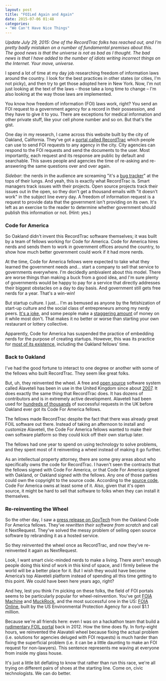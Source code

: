 ```yaml
---
layout: post
title: "FOILed Again and Again"
date: 2015-07-06 01:48
categories: 
- "We Can't Have Nice Things"
---
```


*Update July 29, 2015: One of the RecordTrac folks has reached out, and I'm pretty badly mistaken on a number of fundamental premises about this. The good news is that the universe is not as bad as I thought. The bad news is that I have added to the number of idiots writing incorrect things on the Internet. Your move, universe.*

I spend a lot of time at my day job researching freedom of information laws around the country. I look for the best practices in other states (or cities, I'm not picky), and then try to get those adopted here in New York. Now, I'm not just looking at the text of the laws – those take a long time to change – I'm also looking at the way those laws are implemented.

You know how freedom of information (FOI) laws work, right? You send an FOI request to a government agency for a record in their possession, and they have to give it to you. There are exceptions for medical information and other private stuff, like your cell phone number and so on. But that's the gist. 

One day in my research, I came across this website built by the city of Oakland, California. They've got a [portal called RecordTrac][1] which people can use to send FOI requests to any agency in the city. City agencies can respond to the FOI requests and send the documents to the user. Most importantly, each request and its response are public by default and searchable. This saves people and agencies the time of re-asking and re-answering the same questions over and over again.

*Sidebar*: the nerds in the audience are screaming "it's a [bug tracker][2]" at the tops of their lungs. And yeah, this is exactly what RecordTrac is. Smart managers track issues with their projects. Open source projects track their issues out in the open, so they don't get a thousand emails with "it doesn't work" in the subject line every day. A freedom of information request is a request to provide data that the government isn't providing on its own. It's left as an exercise to the reader to determine whether government should publish this information or not. (Hint: yes.)

### Code for America

So Oakland didn't invent this RecordTrac software themselves; it was built by a team of fellows working for Code for America. Code for America hires nerds and sends them to work in government offices around the country, to show how much better government could work if it had more nerds. 

At the time, Code for America fellows were expected to take what they learned the government needs and… start a company to sell that service to governments everywhere. I'm decidedly ambivalent about this model. There are worse things than making a buck from a good idea, and I'm sure plenty of governments would be happy to pay for a service that directly addresses their biggest obstacles on a day to day basis. And government still gets free nerds for a year. That's a win-win!

But startup culture. I just… I'm as bemused as anyone by the fetishization of start-up culture and the social class of entrepreneurs among my nerdy peers. [It's a joke][3], and some people make a [staggering amount][4] of money on it while most don't. That makes it no better or worse than starting your own restaurant or lottery collective.

Apparently, Code for America has suspended the practice of embedding nerds for the purpose of creating startups. However, this was its practice for [most of its existence][5], including the Oakland fellows' time.

### Back to Oakland

I've had the good fortune to interact to one degree or another with some of the fellows who built RecordTrac. They seem like great folks.

But, uh, they reinvented the wheel. A free and [open source][6] software system called Alaveteli has been in use in the United Kingdom since about [2007][7]. It does exactly the same thing that RecordTrac does. It has dozens of contributors and is in extremely active development. Alaveteli had been used for [hundreds of thousands][8] of successful requests in the UK before Oakland ever got its Code For America fellows.

The fellows made RecordTrac despite the fact that there was already great FOIL software out there. Instead of taking an afternoon to install and customize Alaveteli, the Code For America fellows wanted to make their own software platform so they could kick off their own startup later.

The fellows had one year to spend on using technology to solve problems, and they spent most of it reinventing a wheel instead of making it go further. 

As an intellectual property attorney, there are some grey areas about who specifically owns the code for RecordTrac. I haven't seen the contracts that the fellows signed with Code For America, or that Code For America signed with Oakland, or Oakland signed with the fellows. Any one of those parties could own the copyright to the source code. According to the [source code][9], Code For America owns at least some of it. Also, given that it's open source, it might be hard to sell that software to folks when they can install it themselves.

### Re-reinventing the Wheel

So the other day, I saw a [press release on GovTech][10] from the Oakland Code For America fellows. They’ve *rewritten their software from scratch* and call it NextRequest. They've solved the messy problem of selling open source software by rebranding it as a hosted service. 

So they reinvented the wheel once as RecordTrac, and now they’ve re-reinvented it again as NextRequest. 

Look, I want smart civic-minded nerds to make a living. There aren't enough people doing this kind of work in this kind of space, and I firmly believe the world will be a better place for it. But I wish they would have become America’s top Alaveteli platform instead of spending all this time getting to this point. We could have been here years ago, right?

And hey, lest you think I'm picking on these folks, the field of FOI portals seems to be particularly popular for wheel-reinvention. You've got [FOIA Machine][11] and [MuckRock][12], and the most successful one in the US: [FOIA Online][13], built by the US Environmental Protection Agency for a cool $1.1 million.

Because we're all friends here: even I was on a hackathon team that build a [rudimentary FOIL portal][14] back in 2012. How the time does fly. In forty-eight hours, we reinvented the Alavateli wheel because fixing the actual problem (i.e. solutions for agencies deluged with FOI requests) is much harder than fixing the superficial problem (i.e. it can be a little daunting to make an FOI request for non-lawyers). This sentence represents me waving at everyone from inside my glass house. 

It's just a little bit deflating to know that rather than run this race, we're all trying on different pairs of shoes at the starting line. Come on, civic technologists. We can do better.

[1]:	http://records.oaklandnet.com
[2]:	https://bugzilla.mozilla.org/buglist.cgi?quicksearch=address
[3]:	http://www.metafilter.com/143956/How-to-Win-the-Lottery
[4]:	http://www.bloomberg.com/news/articles/2015-03-17/the-fuzzy-insane-math-that-s-creating-so-many-billion-dollar-tech-companies
[5]:	http://www.codeforamerica.org/companies/incubator-accelerator/
[6]:	https://github.com/mysociety/alaveteli
[7]:	https://www.whatdotheyknow.com/request/refuse_and_recycling_collection#incoming-7
[8]:	https://www.whatdotheyknow.com/list/successful
[9]:	https://github.com/codeforamerica/recordtrac
[10]:	http://www.govtech.com/data/NextRequest-Record-App-Supercharges-Transparency.html
[11]:	http://techpresident.com/news/24187/foia-machine-exceeds-kickstarter-funding-goal
[12]:	http://www.niemanlab.org/2010/10/muckrock-makes-foia-requests-easy-but-will-reporters-use-it/
[13]:	https://foiaonlina.regulations.gov
[14]:	http://challengepost.com/software/openup-nyc